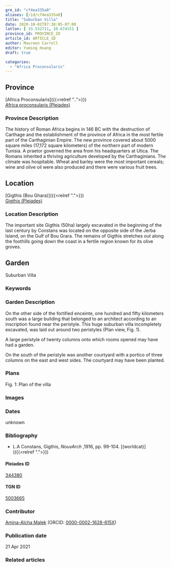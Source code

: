 ```yaml
---
gre_id: "cf4ea335a0"
aliases: [/id/cf4ea335a0]
title: "Suburban Villa"
date: 2020-10-01T07:38:05-07:00
latlon: [ 33.532711, 10.674151 ]
province_id: PROVINCE_ID
article_id: ARTICLE_ID
author: Maureen Carroll
editor: Yuming Huang
draft: true

categories:
  - "Africa Proconsularis"
---
```


## Province
[Africa Proconsularis]({{<relref "..">}}) \
[Africa proconsularis (Pleiades)](https://pleiades.stoa.org/places/991341)

### Province Description
The history of Roman Africa begins in 146 BC with the destruction of Carthage and the establishment of the province of Africa in the most fertile part of the Carthaginian Empire.  The new province covered about 5000 square miles (17,172 square kilometers) of the northern part of modern Tunisia.  A praetor governed the area from his headquarters at Utica.  The Romans inherited a thriving agriculture developed by the Carthaginians.  The climate was hospitable.  Wheat and barley were the most important cereals; wine and olive oil were also produced and there were various fruit trees.

## Location

[Gigthis (Bou Ghara)]({{<relref ".">}}) \
[Gigthis (Pleiades)](https://pleiades.stoa.org/places/344380)

### Location Description
The important site Gigthis (50ha) largely excavated in the beginning of the last century by Constans was located on the opposite side of the Jerba Island, on the Gulf of Bou Grara. The remains of Gigthis stretches out along the foothills going down the coast in a fertile region known for its olive groves.

<!--## Sublocation-->

<!--
[AREA WITHIN LOCATION, LIKE “PALATINE HILL”](GEOREFERENCE LINK)
A sublocation is any area larger than an individual garden, but located within a location. I would always try to include a link to a controlled vocabulary here if possible. This ID may well be different from the Garden ID, e.g., Pompeii versus a Garden in one of the houses which has its own Pleiades ID.
-->

<!--### Sublocation Description-->

<!-- DESCRIPTION -->

## Garden
Suburban Villa

### Keywords
<!-- [urban villas](#) -->

### Garden Description
On the other side of the fortified enceinte, one hundred and fifty kilometers south was a large building that belonged to an architect according to an inscription found near the peristyle.
This huge suburban villa incompletely excavated, was laid out around two peristyles (Plan view, Fig. 1).

A large peristyle of twenty columns onto which rooms opened may have had a garden.

On the south of the peristyle was another courtyard with a portico of three columns on the east and west sides. The courtyard may have been planted.



<!--### Maps-->

<!--
{{< figure src="IMG_URL" alt="ALT_TEXT" title="CAPTION" >}}
-->

### Plans
Fig. 1: Plan of the villa

<!--{{< figure src="../images/cologne_atrium_plan1_EUR_GI_ColClaAA_Ah_carroll.jpg" alt="Plan of the Atrium House at Colonia Claudia Ara Agrippinensium (Cologne); rights statement" title="Plan 1: Plan of the so-called 'atrium house' with an apsidal pool (P) in its garden courtyard (G). Adapted from Precht 1971, fig. 2. (Rights statement)" >}}-->

### Images

<!--
{{< figure src="IMG_URL" alt="ALT_TEXT" title="CAPTION" >}}
-->

### Dates
unknown

### Bibliography
-  L.A Constans, Gigthis, *NouvArch* ,1916, pp. 99-104. [(worldcat)](({{<relref ".">}})


<!--#### Periodo ID-->

<!-- [PERIODO_ID](https://pleiades.stoa.org/places/PLEIADES_ID) -->

#### Pleiades ID
[344380](https://pleiades.stoa.org/places/344380)

#### TGN ID
[5003665](http://vocab.getty.edu/page/tgn/5003665)

### Contributor
[Amina-Aïcha Malek](link) (ORCID: [0000-0002-1628-615X](https://orcid.org/0000-0002-1628-615X))

### Publication date

21 Apr 2021

### Related articles